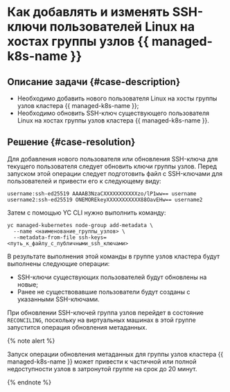 # Как добавлять и изменять SSH-ключи пользователей Linux на хостах группы узлов {{ managed-k8s-name }}


## Описание задачи {#case-description}

* Необходимо добавить нового пользователя Linux на хосты группы узлов кластера {{ managed-k8s-name }};
* Необходимо обновить SSH-ключ существующего пользователя Linux на хостах группы узлов кластера {{ managed-k8s-name }}.

## Решение {#case-resolution}

Для добавления нового пользователя или обновления SSH-ключа для текущего пользователя следует обновить ключи группы узлов. Перед запуском этой операции следует подготовить файл с SSH-ключами для пользователей и привести его к следующему виду:

```
username:ssh-ed25519 AAAAB3NzaCXXXXXXXXXXXzo/lP1ww== username
username2:ssh-ed25519 ONEMOREkeyXXXXXXXXXXX88OavEHw== username2
```

Затем с помощью YC CLI нужно выполнить команду:

```
yc managed-kubernetes node-group add-metadata \
  --name <наименование_группы_узлов> \
  --metadata-from-file ssh-keys=<путь_к_файлу_с_публичными_ssh_ключами>
```
В результате выполнения этой команды в группе узлов кластера будут выполнены следующие операции:

* SSH-ключи существующих пользователей будут обновлены на новые;
* Ранее не существовавшие пользователи будут созданы с указанными SSH-ключами.

При обновлении SSH-ключей группа узлов перейдет в состояние `RECONCILING`, поскольку на виртуальных машинах в этой группе запустится операция обновления метаданных.

{% note alert %}

Запуск операции обновления метаданных для группы узлов кластера {{ managed-k8s-name }} может привести к частичной или полной недоступности узлов в затронутой группе на срок до 20 минут.

{% endnote %}